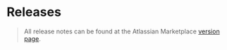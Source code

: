 # Releases

> All release notes can be found at the Atlassian Marketplace [version page](https://marketplace.atlassian.com/apps/1223693/image-badges-for-bamboo/version-history).
